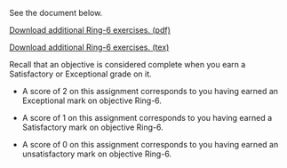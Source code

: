See the document below.

[Download additional Ring-6 exercises. (pdf)](Ring-6.pdf)

[Download additional Ring-6 exercises. (tex)](Ring-6.tex)

Recall that an objective is considered complete when you earn a Satisfactory or Exceptional grade on it.

* A score of 2 on this assignment corresponds to you having earned an Exceptional mark on objective Ring-6.

* A score of 1 on this assignment corresponds to you having earned a Satisfactory mark on objective Ring-6.

* A score of 0 on this assignment corresponds to you having earned an unsatisfactory mark on objective Ring-6.